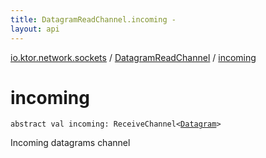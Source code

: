 ```yaml
---
title: DatagramReadChannel.incoming - 
layout: api
---
```


<div class='api-docs-breadcrumbs'><a href="../index.html">io.ktor.network.sockets</a> / <a href="index.html">DatagramReadChannel</a> / <a href="./incoming.html">incoming</a></div>

# incoming

<div class="signature"><code><span class="keyword">abstract</span> <span class="keyword">val </span><span class="identifier">incoming</span><span class="symbol">: </span><span class="identifier">ReceiveChannel</span><span class="symbol">&lt;</span><a href="../-datagram/index.html"><span class="identifier">Datagram</span></a><span class="symbol">&gt;</span></code></div>

Incoming datagrams channel

